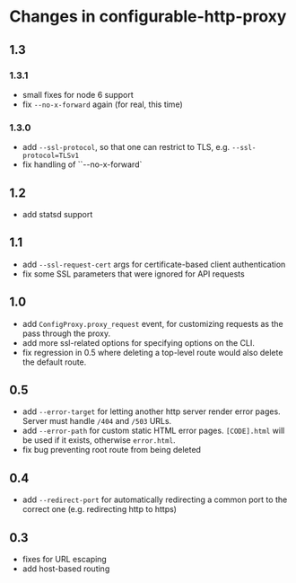 # Changes in configurable-http-proxy

## 1.3

### 1.3.1

- small fixes for node 6 support
- fix `--no-x-forward` again (for real, this time)

### 1.3.0

- add `--ssl-protocol`, so that one can restrict to TLS, e.g. `--ssl-protocol=TLSv1`
- fix handling of ``--no-x-forward`

## 1.2

- add statsd support

## 1.1

- add `--ssl-request-cert` args for certificate-based client authentication
- fix some SSL parameters that were ignored for API requests

## 1.0

- add `ConfigProxy.proxy_request` event, for customizing requests as the pass through the proxy.
- add more ssl-related options for specifying options on the CLI.
- fix regression in 0.5 where deleting a top-level route would also delete the default route.

## 0.5

- add `--error-target` for letting another http server render error pages.
  Server must handle `/404` and `/503` URLs.
- add `--error-path` for custom static HTML error pages.
  `[CODE].html` will be used if it exists, otherwise `error.html`.
- fix bug preventing root route from being deleted

## 0.4

- add `--redirect-port` for automatically redirecting a common port to the correct one (e.g. redirecting http to https)

## 0.3

- fixes for URL escaping
- add host-based routing
